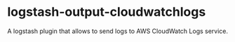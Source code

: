 # logstash-output-cloudwatchlogs
A logstash plugin that allows to send logs to AWS CloudWatch Logs service. 
